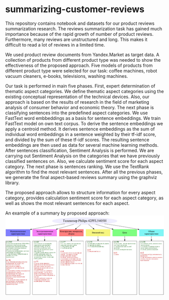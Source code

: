 # summarizing-customer-reviews
This repository contains notebook and datasets for our product reviews summarization research. The reviews summarization task has gained much importance because of the rapid growth of number of product reviews. Furthermore, many reviews are unstructured and long. This makes it difficult to read a lot of reviews in a limited time. 

We used product review documents from Yandex.Market as target data. A collection of products from different product type was needed to show the effectiveness of the proposed approach. Five models of products from different product type were selected for our task: coffee machines, robot vacuum cleaners, e-books, televisions, washing machines. 

Our task is performed in main five phases. First, expert determination of thematic aspect categories. We define thematic aspect categories using the existing conceptual representation of the technical devices. Also, our approach is based on the results of research in the field of marketing analysis of consumer behavior and economic theory. The next phase is classifying sentences into the predefined aspect categories. We use FastText word embbeddings as a basis for sentence embeddings. We train FastText model on own text corpus. To derive the sentence embeddings we apply a centroid method. It derives sentence embeddings as the sum of individual word embeddings in a sentence weighted by their tf-idf score, and divided by the sum of these tf-idf scores. The resulting sentence embeddings are then used as data for several machine learning methods. After sentences classification, Sentiment Analysis is performed. We are carrying out Sentiment Analysis on the categories that we have previously classified sentences on. Also, we calculate sentiment score for each aspect category. The next phase is sentences ranking. We use the TextRank algorithm to find the most relevant sentences. After all the previous phases, we generate the final aspect-based reviews summary using the graphviz library. 

The proposed approach allows to structure information for every aspect category, provides calculation sentiment score for each aspect category, as well as shows the most relevant sentences for each aspect.

An example of a summary by proposed approach:
![TV_summary](TV_summary.jpg)
